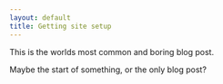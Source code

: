 ```yaml
---
layout: default
title: Getting site setup
---
```


This is the worlds most common and boring blog post.

Maybe the start of something, or the only blog post?